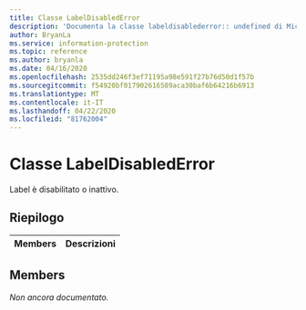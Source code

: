 ```yaml
---
title: Classe LabelDisabledError
description: 'Documenta la classe labeldisablederror:: undefined di Microsoft Information Protection (MIP) SDK.'
author: BryanLa
ms.service: information-protection
ms.topic: reference
ms.author: bryanla
ms.date: 04/16/2020
ms.openlocfilehash: 2535dd246f3ef71195a98e591f27b76d50d1f57b
ms.sourcegitcommit: f54920bf017902616589aca30baf6b64216b6913
ms.translationtype: MT
ms.contentlocale: it-IT
ms.lasthandoff: 04/22/2020
ms.locfileid: "81762004"
---
```

# <a name="class-labeldisablederror"></a>Classe LabelDisabledError 
Label è disabilitato o inattivo.
  
## <a name="summary"></a>Riepilogo
 Members                        | Descrizioni                                
--------------------------------|---------------------------------------------
  
## <a name="members"></a>Members
_Non ancora documentato._
